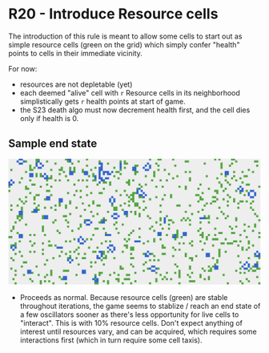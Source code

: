 # R20 - Introduce Resource cells

The introduction of this rule is meant to allow some cells to start out as simple resource cells (green on the grid) which simply confer "health" points to cells in their immediate vicinity.

For now:

- resources are not depletable (yet)
- each deemed "alive" cell with `r` Resource cells in its neighborhood simplistically gets `r` health points at start of game.
- the S23 death algo must now decrement health first, and the cell dies only if health is 0.

## Sample end state

![endstate at first implementation](./gfx/abledots-r20-endstate-01.png)

- Proceeds as normal. Because resource cells (green) are stable throughout iterations, the game seems to stablize / reach an end state of a few oscillators sooner as there's less opportunity for live cells to "interact". This is with 10% resource cells. Don't expect anything of interest until resources vary, and can be acquired, which requires some interactions first (which in turn require some cell taxis).
